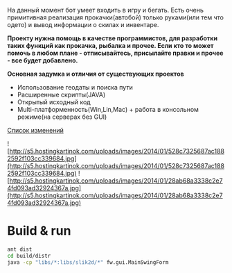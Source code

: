 На данный момент бот умеет входить в игру и бегать. 
Есть очень примитивная реализация прокачки(автобой) только руками(или тем что одето) и вывод информации о скилах и инвентаре.

**Проекту нужна помощь в качестве программистов, для разработки таких функций как прокачка, рыбалка и прочее. Если кто то может помочь в любом плане - отписывайтесь, присылайте правки и прочее - все будет добавлено.**

**Основная задумка и отличия от существующих проектов**
  * Использование геодаты и поиска пути
  * Расширенные скрипты(JAVA)
  * Открытый исходный код
  * Multi-платформенность(Win,Lin,Mac) + работа в консольном режиме(на серверах без GUI)

[Список изменений](https://code.google.com/p/l2walker/source/list)

![http://s5.hostingkartinok.com/uploads/images/2014/01/528c7325687ac1882592f103cc339684.jpg](http://s5.hostingkartinok.com/uploads/images/2014/01/528c7325687ac1882592f103cc339684.jpg)
![http://s5.hostingkartinok.com/uploads/images/2014/01/28ab68a3338c2e74fd093ad32924367a.jpg](http://s5.hostingkartinok.com/uploads/images/2014/01/28ab68a3338c2e74fd093ad32924367a.jpg)


# Build & run
```bash
ant dist
cd build/distr
java -cp "libs/*:libs/slik2d/*" fw.gui.MainSwingForm
```